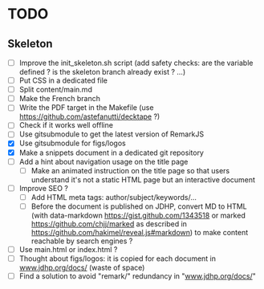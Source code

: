 # TODO

## Skeleton

* [ ] Improve the init_skeleton.sh script (add safety checks: are the variable
      defined ? is the skeleton branch already exist ? ...)
* [ ] Put CSS in a dedicated file
* [ ] Split content/main.md
* [ ] Make the French branch
* [ ] Write the PDF target in the Makefile (use https://github.com/astefanutti/decktape ?)
* [ ] Check if it works well offline
* [ ] Use gitsubmodule to get the latest version of RemarkJS
* [x] Use gitsubmodule for figs/logos
* [x] Make a snippets document in a dedicated git repository
* [ ] Add a hint about navigation usage on the title page
    * [ ] Make an animated instruction on the title page so that users
          understand it's not a static HTML page but an interactive document
* [ ] Improve SEO ?
    * [ ] Add HTML meta tags: author/subject/keywords/...
    * [ ] Before the document is published on JDHP, convert MD to HTML (with
          data-markdown https://gist.github.com/1343518 or marked
          https://github.com/chjj/marked as described in
          https://github.com/hakimel/reveal.js#markdown) to make content
          reachable by search engines ?
* [ ] Use main.html or index.html ?
* [ ] Thought about figs/logos: it is copied for each document in
      www.jdhp.org/docs/ (waste of space)
* [ ] Find a solution to avoid "remark/" redundancy in "www.jdhp.org/docs/"
